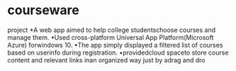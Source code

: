 # courseware
project
*A web app aimed to help college studentschoose courses and manage them.
•Used cross-platform Universal App Platform(Microsoft Azure) forwindows 10.
•The app simply displayed a filtered list of courses based on userinfo during registration.
•providedcloud spaceto store course content and relevant links inan organized way just by adrag and dro
